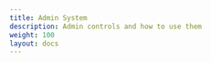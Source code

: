 ```yaml
---
title: Admin System
description: Admin controls and how to use them
weight: 100 
layout: docs
---
```

